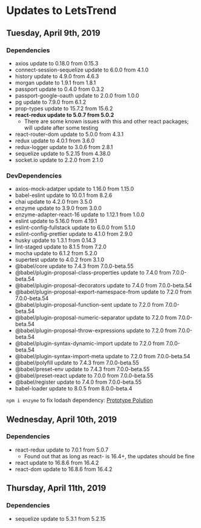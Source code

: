 # Updates to LetsTrend

## Tuesday, April 9th, 2019

### Dependencies

* axios update to 0.18.0 from 0.15.3
* connect-session-sequelize update to 6.0.0 from 4.1.0
* history update to 4.9.0 from 4.6.3
* morgan update to 1.9.1 from 1.8.1
* passport update to 0.4.0 from 0.3.2
* passport-google-oauth update to 2.0.0 from 1.0.0
* pg update to 7.9.0 from 6.1.2
* prop-types update to 15.7.2 from 15.6.2
* **react-redux update to 5.0.7 from 5.0.2**
  * There are some known issues with this and other react packages; will update after some testing
* react-router-dom update to 5.0.0 from 4.3.1
* redux update to 4.0.1 from 3.6.0
* redux-logger update to 3.0.6 from 2.8.1
* sequelize update to 5.2.15 from 4.38.0
* socket.io update to 2.2.0 from 2.1.0

### DevDependencies

* axios-mock-adatper update to 1.16.0 from 1.15.0
* babel-eslint update to 10.0.1 from 8.2.6
* chai update to 4.2.0 from 3.5.0
* enzyme update to 3.9.0 from 3.0.0
* enzyme-adapter-react-16 update to 1.12.1 from 1.0.0
* eslint update to 5.16.0 from 4.19.1
* eslint-config-fullstack update to 6.0.0 from 5.1.0
* eslint-config-prettier update to 4.1.0 from 2.9.0
* husky update to 1.3.1 from 0.14.3
* lint-staged update to 8.1.5 from 7.2.0
* mocha update to 6.1.2 from 5.2.0
* supertest update to 4.0.2 from 3.1.0
* @babel/core update to 7.4.3 from 7.0.0-beta.55
* @babel/plugin-proposal-class-properties update to 7.4.0 from 7.0.0-beta.54
* @babel/plugin-proposal-decorators update to 7.4.0 from 7.0.0-beta.54
* @babel/plugin-proposal-export-namespace-from update to 7.2.0 from 7.0.0-beta.54
* @babel/plugin-proposal-function-sent update to 7.2.0 from 7.0.0-beta.54
* @babel/plugin-proposal-numeric-separator update to 7.2.0 from 7.0.0-beta.54
* @babel/plugin-proposal-throw-expressions update to 7.2.0 from 7.0.0-beta.54
* @babel/plugin-syntax-dynamic-import update to 7.2.0 from 7.0.0-beta.54
* @babel/plugin-syntax-import-meta update to 7.2.0 from 7.0.0-beta.54
* @babel/polyfill update to 7.4.3 from 7.0.0-beta.55
* @babel/preset-env update to 7.4.3 from 7.0.0-beta.55
* @babel/preset-react update to 7.0.0 from 7.0.0-beta.55
* @babel/register update to 7.4.0 from 7.0.0-beta.55
* babel-loader update to 8.0.5 from 8.0.0-beta.4

`npm i enzyme` to fix lodash dependency: [Prototype Polution](https://www.npmjs.com/advisories/782)

## Wednesday, April 10th, 2019

### Dependencies

* react-redux update to 7.0.1 from 5.0.7
  * Found out that as long as react- is 16.4+, the updates should be fine
* react update to 16.8.6 from 16.4.2
* react-dom update to 16.8.6 from 16.4.2

## Thursday, April 11th, 2019

### Dependencies

* sequelize update to 5.3.1 from 5.2.15
